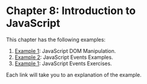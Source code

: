 # Chapter 8: Introduction to JavaScript

This chapter has the following examples:
1. [Example 1](https://itcs333.github.io/examples/ch9/dom-manipulation.html): JavaScript DOM Manipulation.
1. [Example 2](https://itcs333.github.io/examples/ch9/js-events.html): JavaScript Events Examples.
1. [Example 1](https://itcs333.github.io/examples/ch9/events-quiz.html): JavaScript Events Exercises.

Each link will take you to an explanation of the example.
